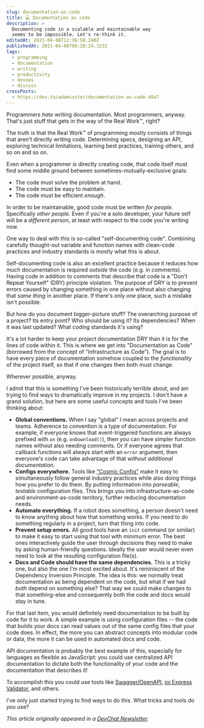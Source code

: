 ```yaml
---
slug: documentation-as-code
title: 💻 Documentation as code
description: >
  Documenting code in a scalable and maintainable way
  seems to be impossible. Let's re-think it.
editedAt: 2021-04-08T12:36:58.240Z
publishedAt: 2021-04-08T00:28:24.323Z
tags:
  - programming
  - documentation
  - writing
  - productivity
  - devops
  - discuss
crossPosts:
  - https://dev.to/adamcoster/documentation-as-code-40a7
---
```


Programmers _hate_ writing documentation. Most programmers, anyway. That's just stuff that gets in the way of the Real Work™, right?

The truth is that the Real Work™ of programming mostly consists of things that aren't directly writing code. Determining specs, designing an API, exploring technical limitations, learning best practices, training others, and so on and so on.

Even when a programmer _is_ directly creating code, that code itself must find some middle ground between sometimes-mutually-exclusive goals:

- The code must solve the problem at hand.
- The code must be easy to maintain.
- The code must be efficient _enough_.

In order to be maintainable, good code must be written _for people_. Specifically _other people_. Even if you're a solo developer, your future self will be a _different person_, at least with respect to the code you're writing now.

One way to deal with this is so-called "self-documenting code". Combining carefully thought-out variable and function names with clean-code practices and industry standards is mostly what this is about.

Self-documenting code is also an excellent practice because it reduces how much documentation is required _outside_ the code (e.g. in comments). Having code in addition to comments that describe that code is a "Don't Repeat Yourself" (DRY) principle violation. The purpose of DRY is to prevent errors caused by changing something in one place without also changing that _same thing_ in another place. If there's only _one_ place, such a mistake isn't possible.

But how do you document bigger-picture stuff? The overarching purpose of a project? Its entry point? Who should be using it? Its dependencies? When it was last updated? What coding standards it's using?

It's a lot harder to keep your _project_ documentation DRY than it is for the lines of code within it. This is where we get into "Documentation as Code" (borrowed from the concept of "Infrastructure as Code"). The goal is to have every piece of documentation somehow coupled to the _functionality_ of the project itself, so that if one changes then both must change.

Wherever possible, anyway.

I admit that this is something I've been historically terrible about, and am trying to find ways to dramatically improve in my projects. I don't have a grand solution, but here are some useful concepts and tools I've been thinking about:

- **Global conventions.** When I say "global" I mean across projects and teams. Adherence to convention is a type of documentation. For example, if everyone knows that event-triggered functions are always prefixed with `on` (e.g. `onDownload()`), then you can have simpler function names without also needing comments. Or if everyone agrees that callback functions will always start with an `error` argument, then everyone's code can take advantage of that _without additional documentation_.
- **Configs everywhere.** Tools like ["Cosmic Config"](https://www.npmjs.com/package/cosmiconfig) make it easy to simultaneously follow general industry practices while also doing things how you prefer to do them. By putting information into _parseable_, _testable_ configuration files. This brings you into infrastructure-as-code and environment-as-code territory, further reducing documentation needs.
- **Automate everything.** If a robot does something, a person doesn't need to know anything about how that something works. If you need to do something regularly in a project, turn that thing into code.
- **Prevent setup errors.** All good tools have an `init` command (or similar) to make it easy to start using that tool with minimum error. The best ones interactively guide the user through decisions they need to make by asking human-friendly questions. Ideally the user would never even need to look at the resulting configuration file(s).
- **Docs and Code should have the same dependencies.** This is a tricky one, but also the one I'm most excited about. It's reminiscent of the Dependency Inversion Principle. The idea is this: we normally treat documentation as being dependent on the code, but what if we had _both_ depend on something else? That way we could make changes to that something-else and consequently both the code and docs would stay in tune.

For that last item, you would definitely need documentation to be built by code for it to work. A simple example is using configuration files -- the code that builds your docs can read values out of the same config files that your code does. In effect, the more you can abstract concepts into modular code or data, the more it can be used in automated docs and code.

API documentation is probably the best example of this, especially for languages as flexible as JavaScript: you could use centralized API documentation to dictate both the functionality of your code and the documentation that describes it!

To accomplish this you could use tools like [Swagger/OpenAPI](https://swagger.io/specification/), [joi](https://joi.dev/),[Express Validator](https://express-validator.github.io/docs/), and others.

I've only just started trying to find ways to do this. What tricks and tools do _you_ use?

_This article originally appeared in a [DevChat Newsletter](https://www.bscotch.net/post/devchat-11)._
